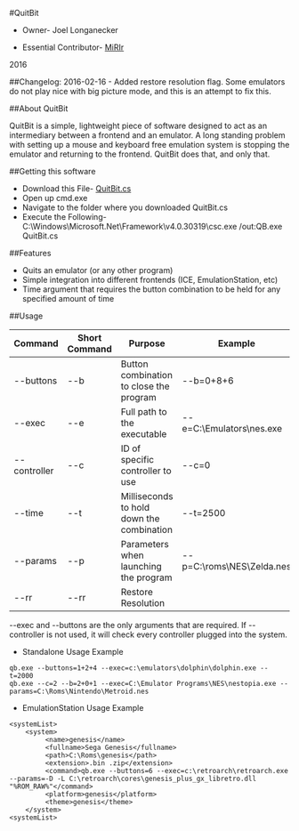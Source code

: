 #QuitBit

* Owner- Joel Longanecker

* Essential Contributor- [MiRIr](https://github.com/MiRIr)

2016

##Changelog:
2016-02-16 - Added restore resolution flag. Some emulators do not play nice with big picture mode, and this is an attempt to fix this.

##About QuitBit

QuitBit is a simple, lightweight piece of software designed to act as an intermediary between a frontend and an emulator.
A long standing problem with setting up a mouse and keyboard free emulation system is stopping the emulator and returning to the frontend. QuitBit does that, and only that.

##Getting this software

* Download this File- [QuitBit.cs](https://raw.githubusercontent.com/longjoel/quitbit/master/QuitBit.cs)
* Open up cmd.exe
* Navigate to the folder where you downloaded QuitBit.cs
* Execute the Following- C:\Windows\Microsoft.Net\Framework\v4.0.30319\csc.exe /out:QB.exe QuitBit.cs

##Features

* Quits an emulator (or any other program)
* Simple integration into different frontends (ICE, EmulationStation, etc)
* Time argument that requires the button combination to be held for any specified amount of time

##Usage

Command     |Short Command|Purpose                                  |Example 
------------|-------------|-----------------------------------------|-------
--buttons   |--b          |Button combination to close the program  |--b=0+8+6
--exec      |--e          |Full path to the executable              |--e=C:\Emulators\nes.exe
--controller|--c          |ID of specific controller to use         |--c=0
--time      |--t          |Milliseconds to hold down the combination|--t=2500
--params    |--p          |Parameters when launching the program    |--p=C:\roms\NES\Zelda.nes
--rr        |--rr         |Restore Resolution                       |

--exec and --buttons are the only arguments that are required. If --controller is not used, it will check every controller plugged into the system.


* Standalone Usage Example
```
qb.exe --buttons=1+2+4 --exec=c:\emulators\dolphin\dolphin.exe --t=2000
qb.exe --c=2 --b=2+0+1 --exec=C:\Emulator Programs\NES\nestopia.exe --params=C:\Roms\Nintendo\Metroid.nes
```

* EmulationStation Usage Example

```
<systemList>
    <system>
         <name>genesis</name>
         <fullname>Sega Genesis</fullname>
         <path>C:\Roms\genesis</path>
         <extension>.bin .zip</extension>
         <command>qb.exe --buttons=6 --exec=c:\retroarch\retroarch.exe --params=-D -L C:\retroarch\cores\genesis_plus_gx_libretro.dll "%ROM_RAW%"</command>
         <platform>genesis</platform>
         <theme>genesis</theme>
    </system>
<systemList>
```
